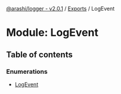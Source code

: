 [@arashi/logger - v2.0.1](../README.md) / [Exports](../modules.md) / LogEvent

# Module: LogEvent

## Table of contents

### Enumerations

- [LogEvent](../enums/LogEvent.LogEvent-1.md)
